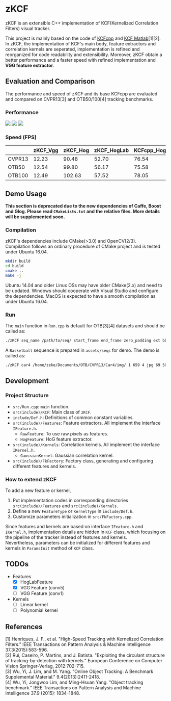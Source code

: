 # zKCF

zKCF is an extensible C++ implementation of KCF(Kernelized Correlation Filters) visual tracker.

This project is mainly based on the code of [KCFcpp](https://github.com/joaofaro/KCFcpp) and [KCF Matlab](http://www.robots.ox.ac.uk/~joao/circulant/)[1][2].
In zKCF, the implementation of KCF's main body, feature extractors and correlation kernels are seperated, implementation is refined and reorganized for code readability and extensibility. Moreover, zKCF obtain a better performance and a faster speed with refined implementation and **VGG feature extractor**.

## Evaluation and Comparison

The performance and speed of zKCF and its base KCFcpp are evaluated and compared on CVPR13[3] and OTB50/100[4] tracking benchmarks.

### Performance
<img src="https://raw.githubusercontent.com/ixez/zKCF/master/assets/imgs/CVPR13_quality_plot.jpg" />
<img src="https://raw.githubusercontent.com/ixez/zKCF/master/assets/imgs/OTB50_quality_plot.jpg" />
<img src="https://raw.githubusercontent.com/ixez/zKCF/master/assets/imgs/OTB100_quality_plot.jpg" />

### Speed (FPS)
|        	| zKCF_Vgg 	| zKCF_Hog 	| zKCF_HogLab 	| KCFcpp_HogLab 	| KCFcpp_Hog 	|
|--------	|----------	|----------	|-------------	|---------------	|------------	|
| CVPR13 	| 12.23    	| 90.48    	| 52.70       	| 76.54         	| 102.89     	|
| OTB50  	| 12.54    	| 99.80    	| 56.17       	| 75.58         	| 103.47     	|
| OTB100 	| 12.49    	| 102.63   	| 57.52       	| 78.05         	| 107.44     	|

## Demo Usage
**This section is deprecated due to the new dependencies of Caffe, Boost and Glog. Please read `CMakeLists.txt` and the relative files. More details will be supplemented soon.**
### Compilation
zKCF's dependencies include CMake(>3.0) and OpenCV(2/3).   
Compilation follows an ordinary procedure of CMake project and is tested under Ubuntu 16.04.   
```bash
mkdir build
cd build
cmake ..
make -j
```
Ubuntu 14.04 and older Linux OSs may have older CMake(2.x) and need to be updated. Windows should cooperate with Visual Studio and configure the dependencies. MacOS is expected to have a smooth compilation as under Ubuntu 16.04.

### Run
The `main` function in `Run.cpp` is default for OTB[3][4] datasets and should be called as:
```bash
./zKCF seq_name /path/to/seq/ start_frame end_frame zero_padding ext bbox_x bbox_y bbox_width bbox_height preview
``` 
A `Basketball` sequence is prepared in  `assets/seqs` for demo. The demo is called as:
```bash
./zKCF car4 /home/zeke/Documents/OTB/CVPR13/Car4/img/ 1 659 4 jpg 69 50 107 87 1
``` 

## Development
### Project Structure
* `src/Run.cpp`: `main` function.
* `src(include)/KCF`: Main class of `zKCF`.
* `include/Def.h`: Definitions of common constant variables.
* `src(include)/Features`: Feature extractors. All implement the interface `IFeature.h`.
    * `RawFeature`: To use raw pixels as features.
    * `HogFeature`: HoG feature extractor.
* `src(include)/Kernels`: Correlation kernels. All implement the interface `IKernel.h`.
    * `GaussianKernel`: Gaussian correlation kernel.
* `src(include)/FkFactory`: Factory class, generating and configuring different features and kernels.

### How to extend zKCF
To add a new feature or kernel,
1. Put implementation codes in corresponding directories `src(include)/Features` and `src(include)/Kernels`.   
2. Define a new `FeatureType` or `KernelType` in `include/Def.h`.   
3. Customize parameters initialization in `src/FkFactory.cpp`.   

Since features and kernels are based on interface `IFeature.h` and `IKernel.h`, implementation details are hidden in `KCF` class, which focusing on the pipeline of the tracker instead of features and kernels.   
Nevertheless, parameters can be initialized for different features and kernels in `ParamsInit` method of `KCF` class.

## TODOs
* Features
    - [x] HogLabFeature
    - [x] VGG Feature (conv5)
    - [ ] VGG Feature (conv1)
* Kernels
    - [ ] Linear kernel
    - [ ] Polynomial kernel

## References
[1] Henriques, J. F., et al. "High-Speed Tracking with Kernelized Correlation Filters." IEEE Transactions on Pattern Analysis & Machine Intelligence 37.3(2015):583-596.   
[2] Rui, Caseiro, P. Martins, and J. Batista. "Exploiting the circulant structure of tracking-by-detection with kernels." European Conference on Computer Vision Springer-Verlag, 2012:702-715.   
[3] Wu, Yi, J. Lim, and M. Yang. "Online Object Tracking: A Benchmark Supplemental Material." 9.4(2013):2411-2418.   
[4] Wu, Yi, Jongwoo Lim, and Ming-Hsuan Yang. "Object tracking benchmark." IEEE Transactions on Pattern Analysis and Machine Intelligence 37.9 (2015): 1834-1848.   
